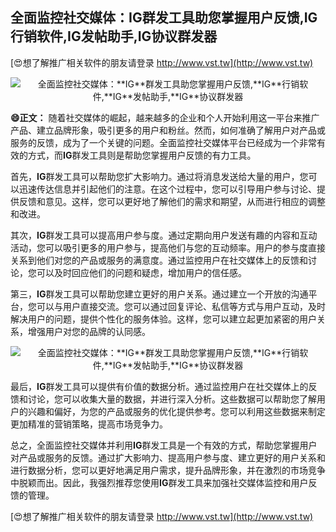 ## **全面监控社交媒体：**IG**群发工具助您掌握用户反馈,**IG**行销软件,**IG**发帖助手,**IG**协议群发器**

[😍想了解推广相关软件的朋友请登录 http://www.vst.tw](http://www.vst.tw)

 <center><img src="https://vst.tw/MP4/tuiguang/png/6.png" alt="全面监控社交媒体：**IG**群发工具助您掌握用户反馈,**IG**行销软件,**IG**发帖助手,**IG**协议群发器"></center>

**😄正文：**
随着社交媒体的崛起，越来越多的企业和个人开始利用这一平台来推广产品、建立品牌形象，吸引更多的用户和粉丝。然而，如何准确了解用户对产品或服务的反馈，成为了一个关键的问题。全面监控社交媒体平台已经成为一个非常有效的方式，而**IG**群发工具则是帮助您掌握用户反馈的有力工具。

首先，**IG**群发工具可以帮助您扩大影响力。通过将消息发送给大量的用户，您可以迅速传达信息并引起他们的注意。在这个过程中，您可以引导用户参与讨论、提供反馈和意见。这样，您可以更好地了解他们的需求和期望，从而进行相应的调整和改进。

其次，**IG**群发工具可以提高用户参与度。通过定期向用户发送有趣的内容和互动活动，您可以吸引更多的用户参与，提高他们与您的互动频率。用户的参与度直接关系到他们对您的产品或服务的满意度。通过监控用户在社交媒体上的反馈和讨论，您可以及时回应他们的问题和疑虑，增加用户的信任感。

第三，**IG**群发工具可以帮助您建立更好的用户关系。通过建立一个开放的沟通平台，您可以与用户直接交流。您可以通过回复评论、私信等方式与用户互动，及时解决用户的问题，提供个性化的服务体验。这样，您可以建立起更加紧密的用户关系，增强用户对您的品牌的认同感。

 <center><img src="https://vst.tw/MP4/tuiguang/png/2.png" alt="全面监控社交媒体：**IG**群发工具助您掌握用户反馈,**IG**行销软件,**IG**发帖助手,**IG**协议群发器"></center>

最后，**IG**群发工具可以提供有价值的数据分析。通过监控用户在社交媒体上的反馈和讨论，您可以收集大量的数据，并进行深入分析。这些数据可以帮助您了解用户的兴趣和偏好，为您的产品或服务的优化提供参考。您可以利用这些数据来制定更加精准的营销策略，提高市场竞争力。

总之，全面监控社交媒体并利用**IG**群发工具是一个有效的方式，帮助您掌握用户对产品或服务的反馈。通过扩大影响力、提高用户参与度、建立更好的用户关系和进行数据分析，您可以更好地满足用户需求，提升品牌形象，并在激烈的市场竞争中脱颖而出。因此，我强烈推荐您使用**IG**群发工具来加强社交媒体监控和用户反馈的管理。

[😍想了解推广相关软件的朋友请登录 http://www.vst.tw](http://www.vst.tw)



